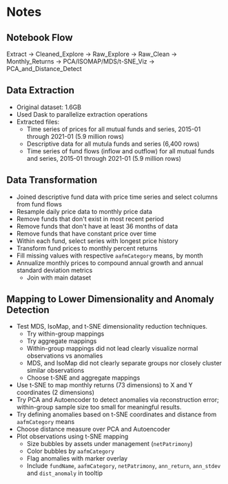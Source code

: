 # Notes

## Notebook Flow

Extract -> Cleaned_Explore -> Raw_Explore -> Raw_Clean -> Monthly_Returns -> PCA/ISOMAP/MDS/t-SNE_Viz -> PCA_and_Distance_Detect

## Data Extraction

- Original dataset: 1.6GB
- Used Dask to parallelize extraction operations
- Extracted files:
	- Time series of prices for all mutual funds and series, 2015-01 through 2021-01 (5.9 million rows)
	- Descriptive data for all mutula funds and series (6,400 rows)
	- Time series of fund flows (inflow and outflow) for all mutual funds and series, 2015-01 through 2021-01 (5.9 million rows)

## Data Transformation

- Joined descriptive fund data with price time series and select columns from fund flows
- Resample daily price data to monthly price data
- Remove funds that don't exist in most recent period
- Remove funds that don't have at least 36 months of data
- Remove funds that have constant price over time
- Within each fund, select series with longest price history
- Transform fund prices to monthly percent returns
- Fill missing values with respective `aafmCategory` means, by month
- Annualize monthly prices to compound annual growth and annual standard deviation metrics
	- Join with main dataset

## Mapping to Lower Dimensionality and Anomaly Detection

- Test MDS, IsoMap, and t-SNE dimensionality reduction techniques.
	- Try within-group mappings
	- Try aggregate mappings
	- Within-group mappings did not lead clearly visualize normal observations vs anomalies
	- MDS, and IsoMap did not clearly separate groups nor closely cluster similar observations
	- Choose t-SNE and aggregate mappings
- Use t-SNE to map monthly returns (73 dimensions) to X and Y coordinates (2 dimensions)
- Try PCA and Autoencoder to detect anomalies via reconstruction error; within-group sample size too small for meaningful results.
- Try defining anomalies based on t-SNE coordinates and distance from `aafmCategory` means
- Choose distance measure over PCA and Autoencoder
- Plot observations using t-SNE mapping
	- Size bubbles by assets under management (`netPatrimony`)
	- Color bubbles by `aafmCategory`
	- Flag anomalies with marker overlay
	- Include `fundName`, `aafmCategory`, `netPatrimony`, `ann_return`, `ann_stdev` and `dist_anomaly` in tooltip

